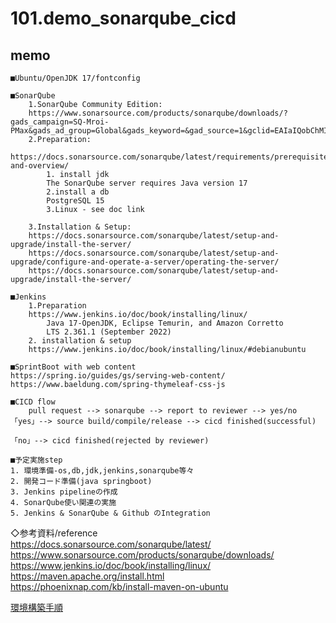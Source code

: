 # 101.demo_sonarqube_cicd  

## memo 
```
■Ubuntu/OpenJDK 17/fontconfig   

■SonarQube  
	1.SonarQube Community Edition:  
	https://www.sonarsource.com/products/sonarqube/downloads/?gads_campaign=SQ-Mroi-PMax&gads_ad_group=Global&gads_keyword=&gad_source=1&gclid=EAIaIQobChMIg9u8wPn7gQMVz62WCh1_XQp2EAAYASACEgL1CfD_BwE  
	2.Preparation:  
	https://docs.sonarsource.com/sonarqube/latest/requirements/prerequisites-and-overview/  
		1. install jdk   
		The SonarQube server requires Java version 17  
		2.install a db  
		PostgreSQL 15  
		3.Linux - see doc link  

	3.Installation & Setup:  
	https://docs.sonarsource.com/sonarqube/latest/setup-and-upgrade/install-the-server/  
	https://docs.sonarsource.com/sonarqube/latest/setup-and-upgrade/configure-and-operate-a-server/operating-the-server/  
	https://docs.sonarsource.com/sonarqube/latest/setup-and-upgrade/install-the-server/  

■Jenkins  
	1.Preparation  
	https://www.jenkins.io/doc/book/installing/linux/  
		Java 17-OpenJDK, Eclipse Temurin, and Amazon Corretto  
		LTS 2.361.1 (September 2022)  
	2. installation & setup  
	https://www.jenkins.io/doc/book/installing/linux/#debianubuntu  
	
■SprintBoot with web content
https://spring.io/guides/gs/serving-web-content/
https://www.baeldung.com/spring-thymeleaf-css-js  

■CICD flow  
	pull request --> sonarqube --> report to reviewer --> yes/no  「yes」--> source build/compile/release --> cicd finished(successful)
                                                                     「no」--> cicd finished(rejected by reviewer)  

■予定実施step
1. 環境準備-os,db,jdk,jenkins,sonarqube等々
2. 開発コード準備(java springboot)
3. Jenkins pipelineの作成
4. SonarQube使い関連の実施
5. Jenkins & SonarQube & Github のIntegration

```                  

◇参考資料/reference  
https://docs.sonarsource.com/sonarqube/latest/  
https://www.sonarsource.com/products/sonarqube/downloads/  
https://www.jenkins.io/doc/book/installing/linux/  
https://maven.apache.org/install.html  
https://phoenixnap.com/kb/install-maven-on-ubuntu

[環境構築手順](EnvSetup.md)
